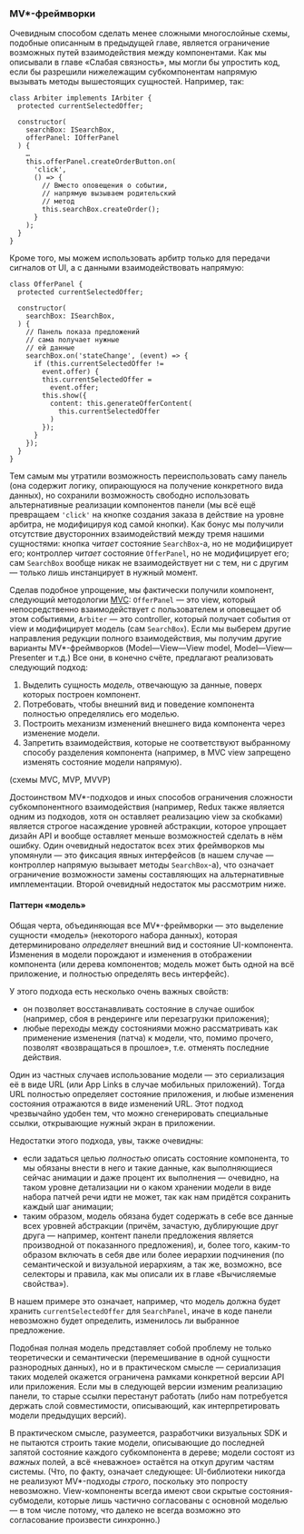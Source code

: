 ### MV*-фреймворки

Очевидным способом сделать менее сложными многослойные схемы, подобные описанным в предыдущей главе, является ограничение возможных путей взаимодействия между компонентами. Как мы описывали в главе «Слабая связность», мы могли бы упростить код, если бы разрешили нижележащим субкомпонентам напрямую вызывать методы вышестоящих сущностей. Например, так:

```
class Arbiter implements IArbiter {
  protected currentSelectedOffer;

  constructor(
    searchBox: ISearchBox,
    offerPanel: IOfferPanel
  ) {
    …    
    this.offerPanel.createOrderButton.on(
      'click',
      () => {
        // Вместо оповещения о событии,
        // напрямую вызываем родительский
        // метод
        this.searchBox.createOrder();
      }
    );
  }
}
```

Кроме того, мы можем использовать арбитр только для передачи сигналов от UI, а с данными взаимодействовать напрямую:

```
class OfferPanel {
  protected currentSelectedOffer;

  constructor(
    searchBox: ISearchBox,
  ) {
    // Панель показа предложений
    // сама получает нужные
    // ей данные
    searchBox.on('stateChange', (event) => {
      if (this.currentSelectedOffer !=
        event.offer) {
        this.currentSelectedOffer =
          event.offer;
        this.show({
          content: this.generateOfferContent(
            this.currentSelectedOffer
          )
        });
      }
    });
  }
}
```

Тем самым мы утратили возможность переиспользовать саму панель (она содержит логику, опирающуюся на получение конкретного вида данных), но сохранили возможность свободно использовать альтернативные реализации компонентов панели (мы всё ещё превращаем `'click'` на кнопке создания заказа в действие на уровне арбитра, не модифицируя код самой кнопки). Как бонус мы получили отсутствие двусторонних взаимодействий между тремя нашими сущностями: кнопка *читает* состояние `SearchBox`-а, но не модифицирует его; контроллер *читает* состояние `OfferPanel`, но не модифицирует его; сам `SearchBox` вообще никак не взаимодействует ни с тем, ни с другим — только лишь инстанцирует в нужный момент.

Сделав подобное упрощение, мы фактически получили компонент, следующий методологии [MVC](https://en.wikipedia.org/wiki/Model%E2%80%93view%E2%80%93controller): `OfferPanel` — это view, который непосредственно взаимодействует с пользователем и оповещает об этом событиями, `Arbiter` — это controller, который получает события от view и модифицирует модель (сам `SearchBox`). Если мы выберем другие направления редукции полного взаимодействия, мы получим другие варианты MV*-фреймворков (Model—View—View model, Model—View—Presenter и т.д.) Все они, в конечно счёте, предлагают реализовать следующий подход:

  1. Выделить сущность *модель*, отвечающую за данные, поверх которых построен компонент.
  2. Потребовать, чтобы внешний вид и поведение компонента полностью определялись его моделью.
  3. Построить механизм изменений внешнего вида компонента через изменение модели.
  4. Запретить взаимодействия, которые не соответствуют выбранному способу разделения компонента (например, в MVC view запрещено изменять состояние модели напрямую).

(схемы MVC, MVP, MVVP)

Достоинством MV*-подходов и иных способов ограничения сложности субкомпонентного взаимодействия (например, Redux также является одним из подходов, хотя он оставляет реализацию view за скобками) является строгое насаждение уровней абстракции, которое упрощает дизайн API и вообще оставляет меньше возможностей сделать в нём ошибку. Один очевидный недостаток всех этих фреймворков мы упомянули — это фиксация явных интерфейсов (в нашем случае — контроллер напрямую вызывает методы `SearchBox`-а), что означает ограничение возможности замены составляющих на альтернативные имплементации. Второй очевидный недостаток мы рассмотрим ниже.

#### Паттерн «модель»

Общая черта, объединяющая все MV*-фреймворки — это выделение сущности «модель» (некоторого набора данных), которая детерминировано *определяет* внешний вид и состояние UI-компонента. Изменения в модели порождают и изменения в отображении компонента (или дерева компонентов; модель может быть одной на всё приложение, и полностью определять весь интерфейс).

У этого подхода есть несколько очень важных свойств:
  * он позволяет восстанавливать состояние в случае ошибок (например, сбоя в рендеринге или перезагрузки приложения);
  * любые переходы между состояниями можно рассматривать как применение изменения (патча) к модели, что, помимо прочего, позволят «возвращаться в прошлое», т.е. отменять последние действия.

Один из частных случаев использование модели — это сериализация её в виде URL (или App Links в случае мобильных приложений). Тогда URL полностью определяет состояние приложения, и любые изменения состояния отражаются в виде изменений URL. Этот подход чрезвычайно удобен тем, что можно сгенерировать специальные ссылки, открывающие нужный экран в приложении.

Недостатки этого подхода, увы, также очевидны:
  * если задаться целью *полностью* описать состояние компонента, то мы обязаны внести в него и такие данные, как выполняющиеся сейчас анимации и даже процент их выполнения — очевидно, на таком уровне детализации ни о каком хранении модели в виде набора патчей речи идти не может, так как нам придётся сохранить каждый шаг анимации;
  * таким образом, модель обязана будет содержать в себе все данные всех уровней абстракции (причём, зачастую, дублирующие друг друга — например, контент панели предложения является производной от показанного предложения), и, более того, каким-то образом включать в себя две или более иерархии подчинения (по семантической и визуальной иерархиям, а так же, возможно, все селекторы и правила, как мы описали их в главе «Вычисляемые свойства»).

В нашем примере это означает, например, что модель должна будет хранить `currentSelectedOffer` для `SearchPanel`, иначе в коде панели невозможно будет определить, изменилось ли выбранное предложение.

Подобная полная модель представляет собой проблему не только теоретически и семантически (перемешивание в одной сущности разнородных данных), но и в практическом смысле — сериализация таких моделей окажется ограничена рамками конкретной версии API или приложения. Если мы в следующей версии изменим реализацию панели, то старые ссылки перестанут работать (либо нам потребуется держать слой совместимости, описывающий, как интерпретировать модели предыдущих версий).

В практическом смысле, разумеется, разработчики визуальных SDK и не пытаются строить такие модели, описывающие до последней запятой состояние каждого субкомпонента в дереве; модели состоят из *важных* полей, а всё «неважное» остаётся на откуп другим частям системы. (Что, по факту, означает следующее: UI-библиотеки никогда не реализуют MV*-подходы *строго*, поскольку это попросту невозможно. View-компоненты всегда имеют свои скрытые состояния-субмодели, которые лишь частично согласованы с основной моделью — в том числе потому, что далеко не всегда возможно это согласование произвести синхронно.)

